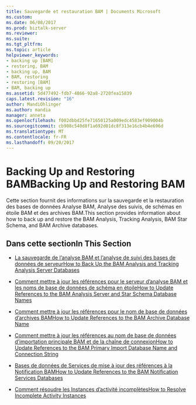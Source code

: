 ```yaml
---
title: Sauvegarde et restauration BAM | Documents Microsoft
ms.custom: 
ms.date: 06/08/2017
ms.prod: biztalk-server
ms.reviewer: 
ms.suite: 
ms.tgt_pltfrm: 
ms.topic: article
helpviewer_keywords:
- backing up [BAM]
- restoring, BAM
- backing up, BAM
- BAM, restoring
- restoring [BAM]
- BAM, backing up
ms.assetid: 5d477492-fdb7-4866-92a8-2720fea15839
caps.latest.revision: "16"
author: MandiOhlinger
ms.author: mandia
manager: anneta
ms.openlocfilehash: f002dbbd25fe71650125a009edc4583ef909004b
ms.sourcegitcommit: cb908c540d8f1a692d01dc8f313e16cb4b4e696d
ms.translationtype: MT
ms.contentlocale: fr-FR
ms.lasthandoff: 09/20/2017
---
```

# <a name="backing-up-and-restoring-bam"></a><span data-ttu-id="47301-102">Backing Up and Restoring BAM</span><span class="sxs-lookup"><span data-stu-id="47301-102">Backing Up and Restoring BAM</span></span>
<span data-ttu-id="47301-103">Cette section fournit des informations sur la sauvegarde et la restauration des bases de données Analyse BAM, Analyse des suivis, de schémas en étoile BAM et des archives BAM.</span><span class="sxs-lookup"><span data-stu-id="47301-103">This section provides information about how to back up and restore the BAM Analysis, Tracking Analysis, BAM Star Schema, and BAM Archive databases.</span></span>  
  
## <a name="in-this-section"></a><span data-ttu-id="47301-104">Dans cette section</span><span class="sxs-lookup"><span data-stu-id="47301-104">In This Section</span></span>  
  
-   [<span data-ttu-id="47301-105">La sauvegarde de l’analyse BAM et l’analyse de suivi des bases de données de serveur</span><span class="sxs-lookup"><span data-stu-id="47301-105">How to Back Up the BAM Analysis and Tracking Analysis Server Databases</span></span>](../core/how-to-back-up-the-bam-analysis-and-tracking-analysis-server-databases.md)  
  
-   [<span data-ttu-id="47301-106">Comment mettre à jour les références pour le serveur d’analyse BAM et les noms de base de données de schéma en étoile</span><span class="sxs-lookup"><span data-stu-id="47301-106">How to Update References to the BAM Analysis Server and Star Schema Database Names</span></span>](../core/update-references-to-the-bam-analysis-server-and-star-schema-database-names.md)  
  
-   [<span data-ttu-id="47301-107">Comment mettre à jour les références pour le nom de base de données d’archives BAM</span><span class="sxs-lookup"><span data-stu-id="47301-107">How to Update References to the BAM Archive Database Name</span></span>](../core/how-to-update-references-to-the-bam-archive-database-name.md)  
  
-   [<span data-ttu-id="47301-108">Comment mettre à jour les références au nom de base de données d’importation principale BAM et de la chaîne de connexion</span><span class="sxs-lookup"><span data-stu-id="47301-108">How to Update References to the BAM Primary Import Database Name and Connection String</span></span>](../core/update-references-to-bam-primary-import-database-name-and-connection-string.md)  
  
-   [<span data-ttu-id="47301-109">Bases de données de Services de mise à jour des références à la Notification BAM</span><span class="sxs-lookup"><span data-stu-id="47301-109">How to Update References to the BAM Notification Services Databases</span></span>](../core/how-to-update-references-to-the-bam-notification-services-databases.md)  
  
-   [<span data-ttu-id="47301-110">Comment résoudre les Instances d’activité incomplètes</span><span class="sxs-lookup"><span data-stu-id="47301-110">How to Resolve Incomplete Activity Instances</span></span>](../core/how-to-resolve-incomplete-activity-instances.md)